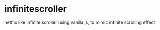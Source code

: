 # infinitescroller
netflix like infinite scroller
using vanilla js, to mimic infinite scrolling effect
